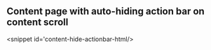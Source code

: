 ## Content page with auto-hiding action bar on content scroll

<snippet id='content-hide-actionbar-code'/>

<snippet id='content-hide-actionbar-html/>

